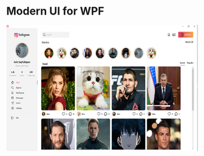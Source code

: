 # Modern UI for WPF
<img src="src/InstagramDesktopExam/Assets/Images/instagram.jpg" alt="Instagram" width="600" height="333">
